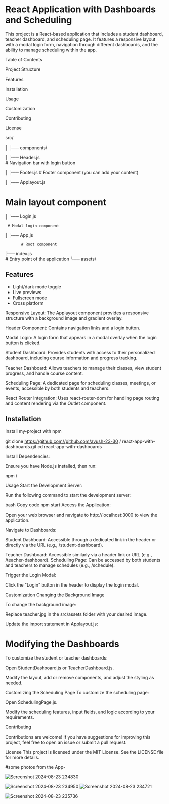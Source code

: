 


# React Application with Dashboards and Scheduling

This project is a React-based application that includes a student dashboard, teacher dashboard, and scheduling page. It features a responsive layout with a modal login form, navigation through different dashboards, and the ability to manage scheduling within the app.

Table of Contents

Project Structure

Features

Installation

Usage

Customization

Contributing

License

src/

│
├── components/

│   ├── Header.js  
     # Navigation bar with login button

│   ├── Footer.js 
      # Footer component (you can add your content)

│   ├── Applayout.js 
   # Main layout component
│   └── Login.js   

     # Modal login component

│
├── App.js   

           # Root component

├── index.js    
        # Entry point of the application
└── assets/





## Features

- Light/dark mode toggle
- Live previews
- Fullscreen mode
- Cross platform

Responsive Layout: The Applayout component provides a responsive structure with a background image and gradient overlay.

Header Component: Contains navigation links and a login button.

Modal Login: A login form that appears in a modal overlay when the login button is clicked.

Student Dashboard: Provides students with access to their personalized dashboard, including course information and progress tracking.

Teacher Dashboard: Allows teachers to manage their classes, view student progress, and handle course content.

Scheduling Page: A dedicated page for scheduling classes, meetings, or events, accessible by both students and teachers.

React Router Integration: Uses react-router-dom for handling page routing and content rendering via the Outlet component.

## Installation

Install my-project with npm

git clone https://github.com//github.com/ayush-23-30 /
react-app-with-dashboards.git
cd react-app-with-dashboards

Install Dependencies:

Ensure you have Node.js installed, then run:

npm i 

Usage
Start the Development Server:

Run the following command to start the development server:

bash
Copy code
npm start
Access the Application:

Open your web browser and navigate to http://localhost:3000 to view the application.

Navigate to Dashboards:

Student Dashboard: Accessible through a dedicated link in the header or directly via the URL (e.g., /student-dashboard).

Teacher Dashboard: Accessible similarly via a header link or URL (e.g., /teacher-dashboard).
Scheduling Page: Can be accessed by both students and teachers to manage schedules (e.g., /schedule).

Trigger the Login Modal:

Click the "Login" button in the header to display the login modal.

Customization
Changing the Background Image

To change the background image:


Replace teacher.jpg in the src/assets folder with your desired image.


Update the import statement in Applayout.js:

# Modifying the Dashboards
To customize the student or teacher dashboards:

Open StudentDashboard.js or TeacherDashboard.js.

Modify the layout, add or remove components, and adjust the styling as needed.

Customizing the Scheduling Page
To customize the scheduling page:

Open SchedulingPage.js.

Modify the scheduling features, input fields, and logic according to your requirements.

Contributing

Contributions are welcome! If you have suggestions for improving this project, feel free to open an issue or submit a pull request.


License
This project is licensed under the MIT License. See the LICENSE file for more details.


#some photos from the App- 



![Screenshot 2024-08-23 234830](https://github.com/user-attachments/assets/177556df-8403-4fa2-86a5-ff1841975a5d)

![Screenshot 2024-08-23 234950](https://github.com/user-attachments/assets/0c8f7957-41d1-4885-96d3-04c1164e4878)
![Screenshot 2024-08-23 234721](https://github.com/user-attachments/assets/7b20f95b-0d95-47fd-94f6-34bab9845aca)

![Screenshot 2024-08-23 235736](https://github.com/user-attachments/assets/e54ac054-23f8-46c9-8e34-b2b5904a71fc)




    
